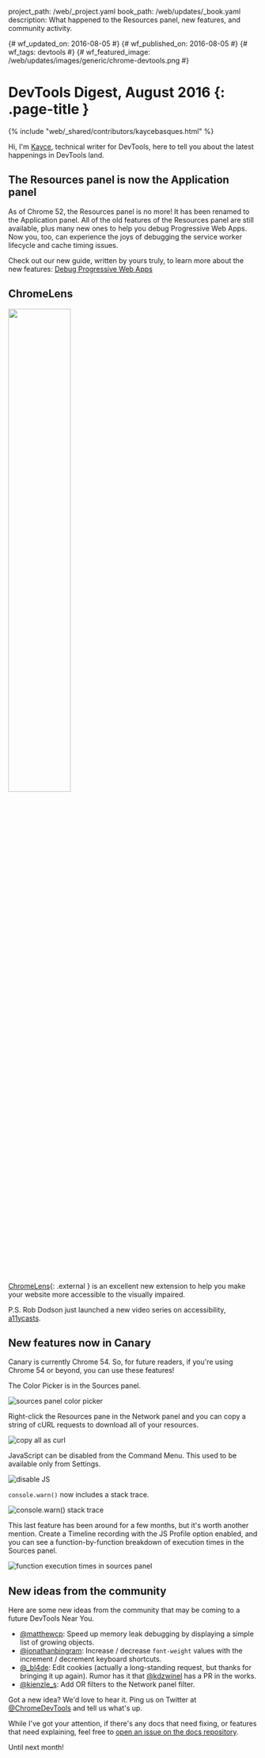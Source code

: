 project_path: /web/_project.yaml
book_path: /web/updates/_book.yaml
description: What happened to the Resources panel, new features, and community activity.

{# wf_updated_on: 2016-08-05 #}
{# wf_published_on: 2016-08-05 #}
{# wf_tags: devtools #}
{# wf_featured_image: /web/updates/images/generic/chrome-devtools.png #}

# DevTools Digest, August 2016 {: .page-title }

{% include "web/_shared/contributors/kaycebasques.html" %}



Hi, I'm [Kayce](https://twitter.com/kaycebasques), technical writer for
DevTools, here to tell you about the latest happenings in DevTools land.

## The Resources panel is now the Application panel

As of Chrome 52, the Resources panel is no more! It has been 
renamed to the Application panel. All of the old features of the Resources
panel are still available, plus many new ones to help you debug Progressive
Web Apps. Now you, too, can experience the joys of debugging the service worker
lifecycle and cache timing issues.

Check out our new guide, written by yours truly, to learn more about the new
features: [Debug Progressive Web 
Apps](/web/tools/chrome-devtools/debug/progressive-web-apps)

## ChromeLens

<img src="/web/updates/images/2016/08/chromelens.png"
     style="width: 50%">

[ChromeLens](http://chromelens.xyz/){: .external } is an excellent new extension to help
you make your website more accessible to the visually impaired.

P.S. Rob Dodson just launched a new video series on accessibility,
[a11ycasts](https://www.youtube.com/watch?v=HtTyRajRuyY).

## New features now in Canary

Canary is currently Chrome 54. So, for future readers, if you're using Chrome
54 or beyond, you can use these features!

The Color Picker is in the Sources panel.

![sources panel color picker](/web/updates/images/2016/08/colorpicker.jpg)

Right-click the Resources pane in the Network panel and you can copy
a string of cURL requests to download all of your resources.

![copy all as curl](/web/updates/images/2016/08/curl.png)

JavaScript can be disabled from the Command Menu. This used to be available
only from Settings.

![disable JS](/web/updates/images/2016/08/disablejs.jpg)

`console.warn()` now includes a stack trace.

![console.warn() stack trace](/web/updates/images/2016/08/warn.jpg)

This last feature has been around for a few months, but it's worth another
mention. Create a Timeline recording with the JS Profile option enabled, and
you can see a function-by-function breakdown of execution times in the Sources
panel.

![function execution times in sources
panel](/web/updates/images/2016/08/profile.png)

## New ideas from the community

Here are some new ideas from the community that may be coming to a future
DevTools Near You.

* [@matthewcp](https://twitter.com/matthewcp/status/760485187272802304):
  Speed up memory leak debugging by displaying a simple list of growing
  objects.
* [@jonathanbingram](https://twitter.com/jonathanbingram/status/760606705142988802): Increase / decrease `font-weight` values with the increment / decrement
  keyboard shortcuts.
* [@_bl4de](https://twitter.com/_bl4de/status/760563868003434496): Edit
  cookies (actually a long-standing request, but thanks for bringing it up
  again). Rumor has it that 
  [@kdzwinel](https://twitter.com/kdzwinel/status/761360103404634112) has a
  PR in the works.
* [@kienzle_s](https://twitter.com/kienzle_s/status/755668147101896704):
  Add OR filters to the Network panel filter.

Got a new idea? We'd love to hear it. Ping us on Twitter at
[@ChromeDevTools](https://twitter.com/ChromeDevTools) and tell us what's up.

While I've got your attention, if there's any docs that need fixing, or
features that need explaining, feel free to [open an issue on the docs
repository](https://github.com/google/WebFundamentals/issues/new).

Until next month!


